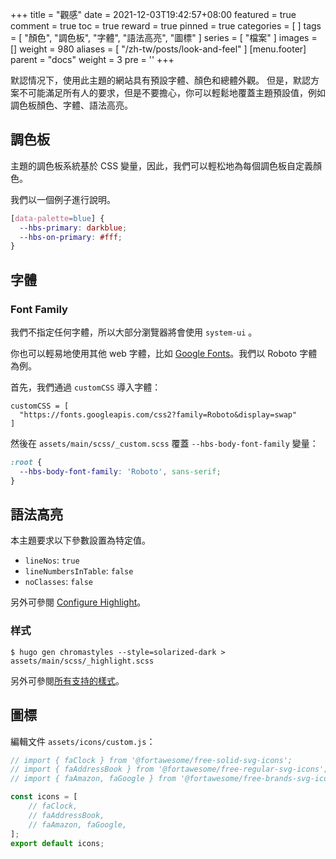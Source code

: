 +++
title = "觀感"
date = 2021-12-03T19:42:57+08:00
featured = true
comment = true
toc = true
reward = true
pinned = true
categories = [
]
tags = [
  "顏色",
  "調色板",
  "字體",
  "語法高亮",
  "圖標"
]
series = [
  "檔案"
]
images = []
weight = 980
aliases = [
  "/zh-tw/posts/look-and-feel"
]
[menu.footer]
  parent = "docs"
  weight = 3
  pre = '<i class="fas fa-fw fa-palette"></i>'
+++

默認情况下，使用此主題的網站具有預設字體、顏色和總體外觀。 但是，默認方案不可能滿足所有人的要求，但是不要擔心，你可以輕鬆地覆蓋主題預設值，例如調色板顏色、字體、語法高亮。

<!--more-->

## 調色板

主題的調色板系統基於 CSS 變量，因此，我們可以輕松地為每個調色板自定義顏色。

我們以一個例子進行說明。

```CSS
[data-palette=blue] {
  --hbs-primary: darkblue;
  --hbs-on-primary: #fff;
}
```


## 字體

### Font Family

我們不指定任何字體，所以大部分瀏覽器將會使用 `system-ui` 。

你也可以輕易地使用其他 web 字體，比如 [Google Fonts](https://fonts.google.com/)。我們以 Roboto 字體為例。

首先，我們通過 `customCSS` 導入字體：

```
customCSS = [
  "https://fonts.googleapis.com/css2?family=Roboto&display=swap"
]
```

然後在 `assets/main/scss/_custom.scss` 覆蓋 `--hbs-body-font-family` 變量：


```CSS
:root {
  --hbs-body-font-family: 'Roboto', sans-serif;
}
```

## 語法高亮

本主題要求以下參數設置為特定值。

- `lineNos`: `true`
- `lineNumbersInTable`: `false`
- `noClasses`: `false`

另外可參閱 [Configure Highlight](https://gohugo.io/getting-started/configuration-markup#highlight)。

### 样式

```shell
$ hugo gen chromastyles --style=solarized-dark > assets/main/scss/_highlight.scss
```

另外可參閱[所有支持的樣式](https://xyproto.github.io/splash/docs/all.html)。

## 圖標

編輯文件 `assets/icons/custom.js`：

```js
// import { faClock } from '@fortawesome/free-solid-svg-icons';
// import { faAddressBook } from '@fortawesome/free-regular-svg-icons';
// import { faAmazon, faGoogle } from '@fortawesome/free-brands-svg-icons';

const icons = [
    // faClock,
    // faAddressBook,
    // faAmazon, faGoogle,
];
export default icons;
```
